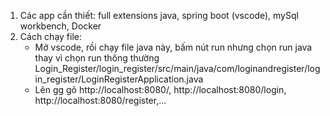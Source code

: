 1. Các app cần thiết: full extensions java, spring boot (vscode), mySql workbench, Docker
2. Cách chạy file:
    + Mở vscode, rồi chạy file java này, bấm nút run nhưng chọn run java thay vì chọn run thông thường Login_Register/login_register/src/main/java/com/loginandregister/login_register/LoginRegisterApplication.java
    + Lên gg gõ http://localhost:8080/, http://localhost:8080/login, http://localhost:8080/register,... 